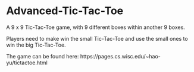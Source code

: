 # Advanced-Tic-Tac-Toe

<p> A 9 x 9 Tic-Tac-Toe game, with 9 different boxes within another 9 boxes. </p>
<p> Players need to make win the small Tic-Tac-Toe and use the small ones to win the big Tic-Tac-Toe. </p>
<p> The game can be found here: https://pages.cs.wisc.edu/~hao-yu/tictactoe.html </p>
